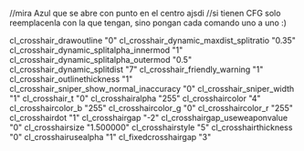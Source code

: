//mira Azul que se abre con punto en el centro ajsdi
//si tienen CFG solo reemplacenla con la que tengan, sino pongan cada comando uno a uno :)


cl_crosshair_drawoutline "0"
cl_crosshair_dynamic_maxdist_splitratio "0.35"
cl_crosshair_dynamic_splitalpha_innermod "1"
cl_crosshair_dynamic_splitalpha_outermod "0.5"
cl_crosshair_dynamic_splitdist "7"
cl_crosshair_friendly_warning "1"
cl_crosshair_outlinethickness "1"
cl_crosshair_sniper_show_normal_inaccuracy "0"
cl_crosshair_sniper_width "1"
cl_crosshair_t "0"
cl_crosshairalpha "255"
cl_crosshaircolor "4"
cl_crosshaircolor_b "255"
cl_crosshaircolor_g "0"
cl_crosshaircolor_r "255"
cl_crosshairdot "1"
cl_crosshairgap "-2"
cl_crosshairgap_useweaponvalue "0"
cl_crosshairsize "1.500000"
cl_crosshairstyle "5"
cl_crosshairthickness "0"
cl_crosshairusealpha "1"
cl_fixedcrosshairgap "3"
